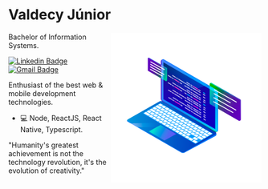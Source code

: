 # Valdecy Júnior
<img align="right" src="https://github.com/borgesjuniior/borgesjuniior/blob/main/images/Computer.png" width="300"/>

Bachelor of Information Systems.

[![Linkedin Badge](https://img.shields.io/badge/-Valdecy%20Júnior-6633cc?style=flat-square&logo=Linkedin&logoColor=white&link=https://www.linkedin.com/in/valdecy-j%C3%BAnior-7558b9184/)](https://www.linkedin.com/in/valdecy-j%C3%BAnior-7558b9184/) 
[![Gmail Badge](https://img.shields.io/badge/-borgesjuniior@hotmail.com-6633cc?style=flat-square&logo=Gmail&logoColor=white&link=mailto:valdecyborgesjr@hotmail.com)](mailto:valdecyborgesjr@hotmail.com)

Enthusiast of the best web & mobile development technologies.

- 💻 Node, ReactJS, React Native, Typescript.

"Humanity's greatest achievement is not the technology revolution, it's the evolution of creativity."
